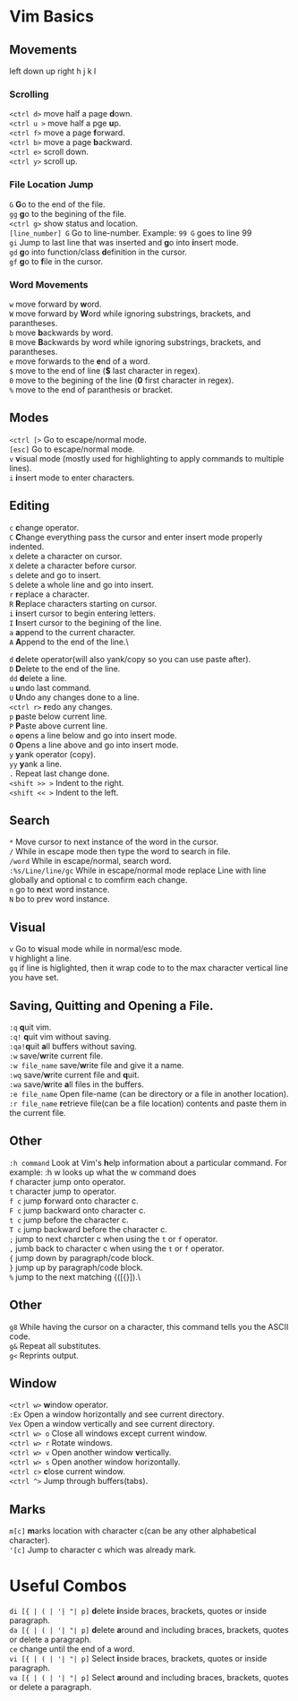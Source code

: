 # Vim Basics

## Movements
left down up right
h    j    k  l

### Scrolling
`<ctrl d>` move half a page **d**own.\
`<ctrl u >` move half a pge **u**p.\
`<ctrl f>` move a page **f**orward.\
`<ctrl b>` move a page **b**ackward.\
`<ctrl e>` scroll down.\
`<ctrl y>` scroll up.

### File Location Jump
`G` **G**o to the end of the file.\
`gg` **g**o to the begining of the file.\
`<ctrl g>` show status and location.\
`[line_number] G` Go to line-number. Example: `99 G` goes to line 99\
`gi` Jump to last line that was inserted and **g**o into **i**nsert mode.\
`gd` **g**o into function/class **d**efinition in the cursor.\
`gf` **g**o to **f**ile in the cursor.

### Word Movements
`w` move forward by **w**ord.\
`W` move forward by **W**ord while ignoring substrings, brackets, and parantheses.\
`b` move **b**ackwards by word.\
`B` move **B**ackwards by word while ignoring substrings, brackets, and parantheses.\
`e` move forwards to the **e**nd of a word.\
`$` move to the end of line (**$** last character in regex).\
`0` move to the begining of the line (**0** first character in regex).\
`%` move to the end of paranthesis or bracket.

## Modes
`<ctrl [>` Go to escape/normal mode.\
`[esc]` Go to escape/normal mode.\
`v` **v**isual mode (mostly used for highlighting to apply commands to multiple lines).\
`i` **i**nsert mode to enter characters.

## Editing
`c` **c**hange operator.\
`C` **C**hange everything pass the cursor and enter insert mode properly indented.\
`x` delete a character on cursor.\
`X` delete a character before cursor.\
`s` delete and go to insert.\
`S` delete a whole line and go into insert.\
`r` **r**eplace a character.\
`R` **R**eplace characters starting on cursor.\
`i` **i**nsert cursor to begin entering letters.\
`I` **I**nsert cursor to the begining of the line. \
`a` **a**ppend to the current character.\
`A` **A**ppend to the end of the line.\

`d` **d**elete operator(will also yank/copy so you can use paste after).\
`D` **D**elete to the end of the line.\
`dd` **d**elete a line.\
`u` **u**ndo last command.\
`U` **U**ndo any changes done to a line.\
`<ctrl r>` **r**edo any changes.\
`p` **p**aste below current line.\
`P` **P**aste above current line.\
`o` **o**pens a line below and go into insert mode.\
`O` **O**pens a line above and go into insert mode.\
`y` **y**ank operator (copy).\
`yy` **y**ank a line.\
`.` Repeat last change done.\
`<shift >> >` Indent to the right.\
`<shift << >` Indent to the left.

## Search
`*` Move cursor to next instance of the word in the cursor.\
`/` While in escape mode then type the word to search in file.\
`/word` While in escape/normal, search word.\
`:%s/Line/line/gc` While in escape/normal mode replace Line with line globally and optional c to comfirm each change.\
`n` go to **n**ext word instance.\
`N` bo to prev word instance.

## Visual
`v` Go to **v**isual mode while in normal/esc mode.\
`V` highlight a line.\
`gq` if line is higlighted, then it wrap code to to the max character vertical line you have set.

## Saving, Quitting and Opening a File. 
`:q` **q**uit vim.\
`:q!` **q**uit vim without saving.\
`:qa!`**q**uit **a**ll buffers without saving.\
`:w` save/**w**rite current file.\
`:w file_name` save/**w**rite file and give it a name.\
`:wq` save/**w**rite current file and **q**uit.\
`:wa` save/**w**rite **a**ll files in the buffers.\
`:e file_name` Open file-name (can be directory or a file in another location).\
`:r file_name` **r**etrieve file(can be a file location) contents and paste them in the current file.

## Other
`:h command` Look at Vim's **h**elp information about a particular command. For example: :h w looks up what the w command does\
`f` character jump onto operator.\
`t` character jump to operator.\
`f c` jump **f**orward onto character c.\
`F c` jump backward onto character c.\
`t c` jump before the character c.\
`T c` jump backward before the character c.\
`;` jump to next charcter c when using the `t` or `f` operator.\
`,` jumb back to character c when using the `t` or `f` operator.\
`{` jump down by paragraph/code block.\
`}` jump up by paragraph/code block.\
`%` jump to the next matching {([{}]).\

## Other
`g8` While having the cursor on a character, this command tells you the ASCII code.\
`g&` Repeat all substitutes.\
`g<` Reprints output.

## Window
`<ctrl w>` **w**indow operator.\
`:Ex` Open a window horizontally and see current directory.\
`Vex` Open a window vertically and see current directory.\
`<ctrl w> o` Close all windows except current window.\
`<ctrl w> r` Rotate windows.\
`<ctrl w> v` Open another window **v**ertically.\
`<ctrl w> s` Open another window horizontally.\
`<ctrl c>` **c**lose current window.\
`<ctrl ^>` Jump through buffers(tabs).

## Marks
`m[c]` **m**arks location with character c(can be any other alphabetical character).\
`'[c]` Jump to character c which was already mark.

# Useful Combos 
`di [{ | ( | '| "| p]` **d**elete **i**nside braces, brackets, quotes or inside paragraph.\
`da [{ | ( | '| "| p]` **d**elete **a**round and including braces, brackets, quotes or delete a paragraph.\
`ce` change until the end of a word.\
`vi [{ | ( | '| "| p]` Select **i**nside braces, brackets, quotes or inside paragraph.\
`va [{ | ( | '| "| p]` Select **a**round and including braces, brackets, quotes or delete a paragraph.
